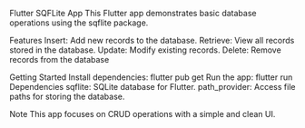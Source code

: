 Flutter SQFLite App
This Flutter app demonstrates basic database operations using the sqflite package.

Features
Insert: Add new records to the database.
Retrieve: View all records stored in the database.
Update: Modify existing records.
Delete: Remove records from the database

Getting Started
Install dependencies:
flutter pub get
Run the app:
flutter run
Dependencies
sqflite: SQLite database for Flutter.
path_provider: Access file paths for storing the database.

Note
This app focuses on CRUD operations with a simple and clean UI.
